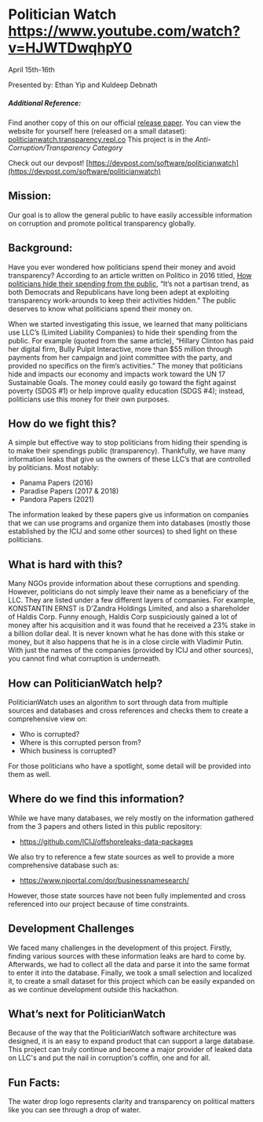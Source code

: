 # Politician Watch https://www.youtube.com/watch?v=HJWTDwqhpY0
April 15th-16th                                                                                      

Presented by: Ethan Yip and Kuldeep Debnath

##### Additional Reference:
Find another copy of this on our official [release paper](https://docs.google.com/document/d/1ni7cnznwXeRdt45k5rsyo_Rg0bbm-SpDlanTZhezmoA/edit).
You can view the website for yourself here (released on a small dataset): [politicianwatch.transparency.repl.co](https://politicianwatch.transparency.repl.co/)
This project is in the _Anti-Corruption/Transparency Category_ 

Check out our devpost!
[https://devpost.com/software/politicianwatch](https://devpost.com/software/politicianwatch)


## Mission:
Our goal is to allow the general public to have easily accessible information on corruption and promote political transparency globally.

## Background:
Have you ever wondered how politicians spend their money and avoid transparency? According to an article written on Politico in 2016 titled, [How politicians hide their spending from the public](https://www.politico.com/story/2016/11/how-politicians-hide-their-spending-from-the-public-230609), “It’s not a partisan trend, as both Democrats and Republicans have long been adept at exploiting transparency work-arounds to keep their activities hidden.” The public deserves to know what politicians spend their money on. 

When we started investigating this issue, we learned that many politicians use LLC’s (Limited Liability Companies) to hide their spending from the public. For example (quoted from the same article), “Hillary Clinton has paid her digital firm, Bully Pulpit Interactive, more than $55 million through payments from her campaign and joint committee with the party, and provided no specifics on the firm’s activities.” 
The money that politicians hide and impacts our economy and impacts work toward the UN 17 Sustainable Goals. The money could easily go toward the fight against poverty (SDGS #1) or help improve quality education (SDGS #4); instead, politicians use this money for their own purposes.



## How do we fight this?
A simple but effective way to stop politicians from hiding their spending is to make their spendings public (transparency). Thankfully, we have many information leaks that give us the owners of these LLC’s that are controlled by politicians. Most notably:

- Panama Papers (2016)
- Paradise Papers (2017 & 2018)
- Pandora Papers (2021)

The information leaked by these papers give us information on companies that we can use programs and organize them into databases (mostly those established by the ICIJ and some other sources) to shed light on these politicians. 

## What is hard with this?
Many NGOs provide information about these corruptions and spending. However, politicians do not simply leave their name as a beneficiary of the LLC. They are listed under a few different layers of companies. For example, KONSTANTIN ERNST is D’Zandra Holdings Limited, and also a shareholder of Haldis Corp. Funny enough, Haldis Corp suspiciously gained a lot of money after his acquisition and it was found that he received a 23% stake in a billion dollar deal. It is never known what he has done with this stake or money, but it also happens that he is in a close circle with Vladimir Putin. With just the names of the companies (provided by ICIJ and other sources), you cannot find what corruption is underneath.


## How can PoliticianWatch help?
PoliticianWatch uses an algorithm to sort through data from multiple sources and databases and cross references and checks them to create a comprehensive view on:

- Who is corrupted?
- Where is this corrupted person from?
- Which business is corrupted?

For those politicians who have a spotlight, some detail will be provided into them as well.


## Where do we find this information?
While we have many databases, we rely mostly on the information gathered from the 3 papers and others listed in this public repository: 
- https://github.com/ICIJ/offshoreleaks-data-packages

We also try to reference a few state sources as well to provide a more comprehensive database such as:
- https://www.njportal.com/dor/businessnamesearch/

However, those state sources have not been fully implemented and cross referenced into our project because of time constraints.



## Development Challenges
We faced many challenges in the development of this project. Firstly, finding various sources with these information leaks are hard to come by. Afterwards, we had to collect all the data and parse it into the same format to enter it into the database. Finally, we took a small selection and localized it, to create a small dataset for this project which can be easily expanded on as we continue development outside this hackathon.

## What’s next for PoliticianWatch
Because of the way that the PoliticianWatch software architecture was designed, it is an easy to expand product that can support a large database. This project can truly continue and become a major provider of leaked data on LLC's and put the nail in corruption's coffin, one and for all.

## Fun Facts:
The water drop logo represents clarity and transparency on political matters like you can see through a drop of water.


